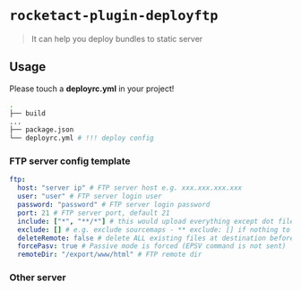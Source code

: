 # `rocketact-plugin-deployftp`

> It can help you deploy bundles to static server

## Usage

Please touch a  **deployrc.yml** in your project!

```bash
.
├── build
...
├── package.json
└── deployrc.yml # !!! deploy config
```

### FTP server config template

```yaml
ftp:
  host: "server ip" # FTP server host e.g. xxx.xxx.xxx.xxx
  user: "user" # FTP server login user
  password: "password" # FTP server login password
  port: 21 # FTP server port, default 21
  include: ["*", "**/*"] # this would upload everything except dot files
  exclude: [] # e.g. exclude sourcemaps - ** exclude: [] if nothing to exclude ** default []
  deleteRemote: false # delete ALL existing files at destination before uploading if true
  forcePasv: true # Passive mode is forced (EPSV command is not sent)
  remoteDir: "/export/www/html" # FTP remote dir
```

### Other server
